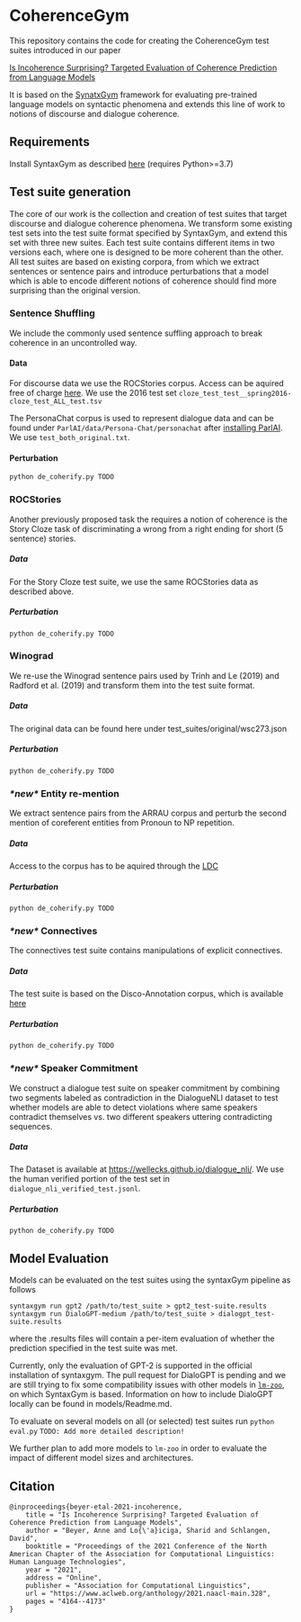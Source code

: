 # CoherenceGym

This repository contains the code for creating the CoherenceGym test suites introduced in our paper 

[Is Incoherence Surprising? Targeted Evaluation of Coherence Prediction from Language Models](https://www.aclweb.org/anthology/2021.naacl-main.328/) 

It is based on the [SynatxGym](https://cpllab.github.io/syntaxgym-core/) framework for evaluating pre-trained language models on syntactic phenomena and extends this line of work to notions of discourse and dialogue coherence.

## Requirements

Install SyntaxGym as described [here](https://cpllab.github.io/syntaxgym-core/) (requires Python>=3.7)

## Test suite generation

The core of our work is the collection and creation of test suites that target discourse and dialogue coherence phenomena.
We transform some existing test sets into the test suite format specified by SyntaxGym, and extend this set with three new suites.
Each test suite contains different items in two versions each, where one is designed to be more coherent than the other.
All test suites are based on existing corpora, from which we extract sentences or sentence pairs and introduce perturbations that a model
which is able to encode different notions of coherence should find more surprising than the original version.

### Sentence Shuffling
We include the commonly used sentence suffling approach to break coherence in an uncontrolled way.

#### Data
For discourse data we use the ROCStories corpus. Access can be aquired free of charge [here](https://www.cs.rochester.edu/nlp/rocstories/). We use the 2016 test set ```cloze_test_test__spring2016-cloze_test_ALL_test.tsv```

The PersonaChat corpus is used to represent dialogue data and can be found under ```ParlAI/data/Persona-Chat/personachat``` after [installing ParlAI](https://github.com/facebookresearch/ParlAI#installing-parlai). We use ```test_both_original.txt```.

#### Perturbation
```python de_coherify.py TODO```

### ROCStories
Another previously proposed task the requires a notion of coherence is the Story Cloze task of discriminating a wrong from a right ending for short (5 sentence) stories.
##### Data
For the Story Cloze test suite, we use the same ROCStories data as described above.
##### Perturbation
```python de_coherify.py TODO```

### Winograd
We re-use the Winograd sentence pairs used by Trinh and Le (2019) and Radford et al. (2019) and transform them into the test suite format.
##### Data
The original data can be found here under test_suites/original/wsc273.json
##### Perturbation
```python de_coherify.py TODO```

### *\*new\** Entity re-mention
We extract sentence pairs from the ARRAU corpus and perturb the second mention of coreferent entities from Pronoun to NP repetition.
##### Data
Access to the corpus has to be aquired through the [LDC](https://catalog.ldc.upenn.edu/LDC2013T22)
##### Perturbation
```python de_coherify.py TODO```

### *\*new\** Connectives
The connectives test suite contains manipulations of explicit connectives.
##### Data
The test suite is based on the Disco-Annotation corpus, which is available [here](https://www.idiap.ch/dataset/Disco-Annotation)
##### Perturbation
```python de_coherify.py TODO```

### *\*new\** Speaker Commitment
We construct a dialogue test suite on speaker commitment by combining two segments labeled as contradiction in the DialogueNLI dataset to test whether models are able to detect violations where same speakers contradict themselves vs. two different speakers uttering contradicting sequences.
##### Data
The Dataset is available at https://wellecks.github.io/dialogue_nli/. We use the human verified portion of the test set in ```dialogue_nli_verified_test.jsonl```.
##### Perturbation
```python de_coherify.py TODO```

## Model Evaluation

Models can be evaluated on the test suites using the syntaxGym pipeline as follows

```
syntaxgym run gpt2 /path/to/test_suite > gpt2_test-suite.results
syntaxgym run DialoGPT-medium /path/to/test_suite > dialogpt_test-suite.results
```
where the .results files will contain a per-item evaluation of whether the prediction specified in the test suite was met.

Currently, only the evaluation of GPT-2 is supported in the official installation of syntaxgym. The pull request for DialoGPT is pending and we are still trying to fix some compatibility issues with other models in [`lm-zoo`](https://cpllab.github.io/lm-zoo/), on which SyntaxGym is based. Information on how to include DialoGPT locally can be found in models/Readme.md. 

To evaluate on several models on all (or selected) test suites run
```python eval.py``` 
```TODO: Add more detailed description!```

We further plan to add more models to `lm-zoo` in order to evaluate the impact of different model sizes and architectures. 


## Citation
```
@inproceedings{beyer-etal-2021-incoherence,
    title = "Is Incoherence Surprising? Targeted Evaluation of Coherence Prediction from Language Models",
    author = "Beyer, Anne and Lo{\'a}iciga, Sharid and Schlangen, David",
    booktitle = "Proceedings of the 2021 Conference of the North American Chapter of the Association for Computational Linguistics: Human Language Technologies",
    year = "2021",
    address = "Online",
    publisher = "Association for Computational Linguistics",
    url = "https://www.aclweb.org/anthology/2021.naacl-main.328",
    pages = "4164--4173"
}
```
